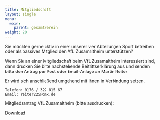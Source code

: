 ```yaml
---
title: Mitgliedschaft
layout: single
menu:
  main:
    parent: gesamtverein
weight: 20
---
```


Sie möchten gerne aktiv in einer unserer vier Abteilungen Sport betreiben oder als passives Mitglied den VfL Zusamaltheim unterstützen?

Wenn Sie an einer Mitgliedschaft beim VfL Zusamaltheim interessiert sind, dann drucken Sie bitte nachstehende Beitrittserklärung aus und senden bitte den Antrag per Post oder Email-Anlage an Martin Reiter

Er wird sich anschließend umgehend mit Ihnen in Verbindung setzen.

```text
Telefon: 0176 / 322 815 67
Email: reiter225@gmx.de
```

Mitgliedsantrag VfL Zusamaltheim (bitte ausdrucken):

[Download](/docs/Beitragsformular_mit_SEPA_neu_2020.pdf)
